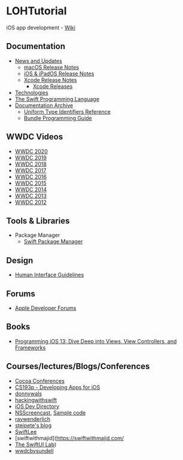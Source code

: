 # LOHTutorial

iOS app development - [Wiki](https://github.com/LockedOutofHeaven/LOHTutorial/wiki)

## Documentation

* [News and Updates](https://developer.apple.com/news/)
  - [macOS Release Notes](https://developer.apple.com/documentation/macos-release-notes)
  - [iOS & iPadOS Release Notes](https://developer.apple.com/documentation/ios-ipados-release-notes)
  - [Xcode Release Notes](https://developer.apple.com/documentation/xcode-release-notes)
    * [Xcode Releases](https://xcodereleases.com/)
* [Technologies](https://developer.apple.com/documentation/technologies)
* [The Swift Programming Language](https://docs.swift.org/swift-book/)
* [Documentation Archive](https://developer.apple.com/library/archive/navigation/)
  - [Uniform Type Identifiers Reference](https://developer.apple.com/library/archive/documentation/Miscellaneous/Reference/UTIRef/Introduction/Introduction.html#//apple_ref/doc/uid/TP40009257)
  - [Bundle Programming Guide](https://developer.apple.com/library/archive/documentation/CoreFoundation/Conceptual/CFBundles/Introduction/Introduction.html#//apple_ref/doc/uid/10000123i-CH1-SW1)

## WWDC Videos

* [WWDC 2020](https://developer.apple.com/videos/wwdc2020)
* [WWDC 2019](https://developer.apple.com/videos/wwdc2019)
* [WWDC 2018](https://developer.apple.com/videos/wwdc2018)
* [WWDC 2017](https://developer.apple.com/videos/wwdc2017)
* [WWDC 2016](https://developer.apple.com/videos/wwdc2016)
* [WWDC 2015](https://developer.apple.com/videos/wwdc2015)
* [WWDC 2014](https://developer.apple.com/videos/wwdc2014)
* [WWDC 2013](https://developer.apple.com/videos/wwdc2013)
* [WWDC 2012](https://developer.apple.com/videos/wwdc2012)

## Tools & Libraries

* Package Manager
  - [Swift Package Manager](https://swift.org/package-manager/)

## Design

* [Human Interface Guidelines](https://developer.apple.com/design/human-interface-guidelines/)

## Forums

* [Apple Developer Forums](https://developer.apple.com/forums/)

## Books

* [Programming iOS 13: Dive Deep into Views, View Controllers, and Frameworks](https://www.amazon.com/Programming-iOS-13-Controllers-Frameworks/dp/1492074616)

## Courses/lectures/Blogs/Conferences

* [Cocoa Conferences](https://cocoaconferences.com/)
* [CS193p - Developing Apps for iOS](https://cs193p.sites.stanford.edu/)
* [donnywals](https://www.donnywals.com/the-blog/)
* [hackingwithswift](https://www.hackingwithswift.com/)
* [iOS Dev Directory](https://iosdevdirectory.com/)
* [NSScreencast](https://nsscreencast.com/episodes), [Sample code](https://github.com/nsscreencast)
* [raywenderlich](https://www.raywenderlich.com/ios/articles)
* [steipete's blog](https://steipete.com/)
* [SwiftLee](https://www.avanderlee.com/)
* [swiftwithmajid](https://swiftwithmajid.com/
* [The SwiftUI Lab](https://swiftui-lab.com/))
* [wwdcbysundell](https://wwdcbysundell.com/)
